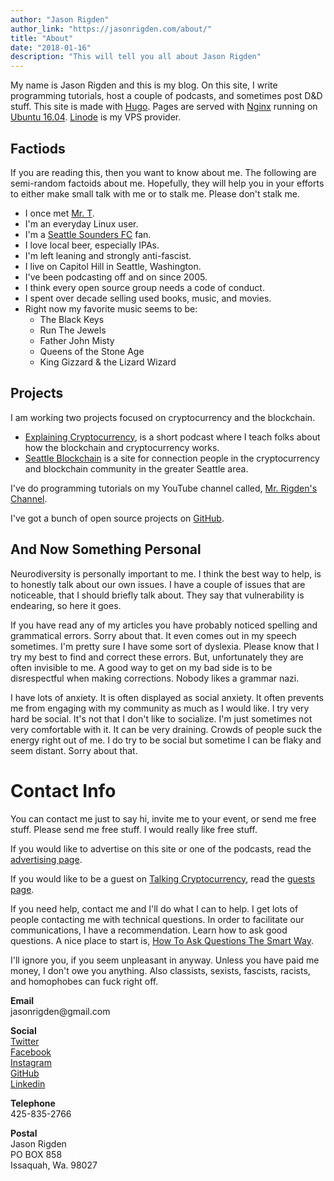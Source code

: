 ```yaml
---
author: "Jason Rigden"
author_link: "https://jasonrigden.com/about/"
title: "About"
date: "2018-01-16"
description: "This will tell you all about Jason Rigden"
---
```


<p>
My name is Jason Rigden and this is my blog. On this site, I write programming tutorials, host a couple of podcasts, and sometimes post D&D stuff. This site is made with <a href="https://gohugo.io/">Hugo</a>. Pages are served with <a href="https://www.nginx.com/">Nginx</a> running on <a href="https://en.wikipedia.org/wiki/Ubuntu_version_history#Ubuntu_16.04_LTS_(Xenial_Xerus)">Ubuntu 16.04</a>. <a href="https://www.linode.com/">Linode</a> is my VPS provider. 



<h2>Factiods</h2>
<p>
If you are reading this, then you want to know about me.
The following are semi-random factoids about me. 
Hopefully, they will help you in your efforts to either make small talk with me or to stalk me. Please don't stalk me.
</p>

<ul>
<li>
I once met <a href="https://en.wikipedia.org/wiki/Mr._T">Mr. T</a>.
</li>
<li>
I'm an everyday Linux user.
</li>
<li>
I'm a <a href="https://www.soundersfc.com/">Seattle Sounders FC</a> fan.
</li>
<li>
I love local beer, especially IPAs.
</li>
<li>
I'm left leaning and strongly anti-fascist.
</li>


<li>
I live on Capitol Hill in Seattle, Washington. 
</li>
<li>
 I've been podcasting off and on since 2005.
</li>

<li>
I think every open source group needs a code of conduct.
</li>
<li>
I spent over decade selling used books, music, and movies.
</li>


  <li>Right now my favorite music seems to be:
    <ul>
    <li>The Black Keys</li>
    <li>Run The Jewels</li>
    <li>Father John Misty</li>
    <li>Queens of the Stone Age</li>
    <li>King Gizzard & the Lizard Wizard</li> 
    </ul>
  </li>

</ul>



<h2>Projects</h2>
<p>
I am working two projects focused on cryptocurrency and the blockchain.
</p>
<ul>
<li>
<a href="https://explainingcryptocurrency.net/">Explaining Cryptocurrency</a>, is a short podcast where I teach folks about how the blockchain and cryptocurrency works.
</li>
<li>
<a href="https://seattleblockchain.net">Seattle Blockchain</a> is a site for connection people in the cryptocurrency and blockchain community in the greater Seattle area.
</li>
</ul>

<p>
I've do programming tutorials on my YouTube channel called, <a href="https://www.youtube.com/c/MrRigdensChannel">Mr. Rigden's Channel</a>. 
</p>

<p>
I've got a bunch of open source projects on <a href="https://github.com/jrigden">GitHub</a>.
</p>

<h2>And Now Something Personal</h2>
<p>
Neurodiversity is personally important to me. I think the best way to help, is to honestly talk about our own issues. I have a couple of issues that are noticeable, that I should briefly talk about. They say that vulnerability is endearing, so here it goes. 
</p>

<p>
If you have read any of my articles you have probably noticed spelling and grammatical errors. Sorry about that. It even comes out in my speech sometimes. I'm pretty sure I have some sort of dyslexia. Please know that I try my best to find and correct these errors. But, unfortunately they are often invisible to me. A good way to get on my bad side is to be disrespectful when making corrections.  Nobody likes a grammar nazi. 
</p>


<p>
I have lots of anxiety. It is often displayed as social anxiety. It often prevents me from engaging with my community as much as I would like. I try very hard be social. It's not that I don't like to socialize. I'm just sometimes not very comfortable with it. It can be very draining. Crowds of people suck the energy right out of me. I do try to be social but sometime I can be flaky and seem distant. Sorry about that. 
</p>



<h1 id="contact">Contact Info</h1>


<p>
You can contact me just to say hi, invite me to your event, or send me free stuff. Please send me free stuff. I would really like free stuff.
</p>

<p>If you would like to advertise on this site or one of the podcasts, read the <a href="/guests">advertising page</a>.</p>


<p>If you would like to be a guest on <a href="">Talking Cryptocurrency</a>, read the <a href="/guests">guests page</a>.</p>

<p>If you need help, contact me and I'll do what I can to help. I get lots of people contacting me with technical questions. In order to facilitate our communications, I have a recommendation.
Learn how to ask good questions. 
A nice place to start is, <a href="http://wiki.c2.com/?HowToAskQuestionsTheSmartWay">How To Ask Questions The Smart Way</a>.
</p>


<p>I'll ignore you, if you seem unpleasant in anyway. Unless you have paid me money, I don't owe you anything. Also classists, sexists, fascists, racists, and homophobes can fuck right off.
</p>

<p>
<strong>Email</strong><br>
jasonrigden@gmail.com
</p>

<p>
<strong>Social</strong>
<br>
<a href="https://twitter.com/mr_rigden">Twitter</a>
<br>
<a href="http://www.facebook.com/jason.rigden">Facebook</a>
<br>
<a href="https://www.instagram.com/jasonrigden/">Instagram</a>
<br>
<a href="https://github.com/jrigden">GitHub</a>
<br>
<a href="https://www.linkedin.com/in/jasonrigden/">Linkedin</a>
</p>




<p>
<strong>Telephone</strong><br>
425-835-2766
</p>

<p>
<strong>Postal</strong><br>
Jason Rigden<br>
PO BOX 858<br>
Issaquah, Wa. 98027
</p>



